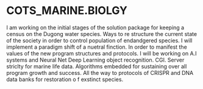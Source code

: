 # COTS_MARINE.BIOLGY
I am working on the initial stages of the solution package for keeping a census on the Dugong water species. Ways to re structure the current state of the society in order to control population of endandgered species. I will implement a paradigm shift of a nuetral finction. In order to manifest the values of the new program structures and protocols. 
I will be working on A.I systems and Neural Net Deep Learning object recognition. CGI. Server striclty for marine life data.  Algorithms embedded for sustaining over all program growth and success. All the way to protocols of CRISPR and DNA data banks for restoration o
f exstinct species.

